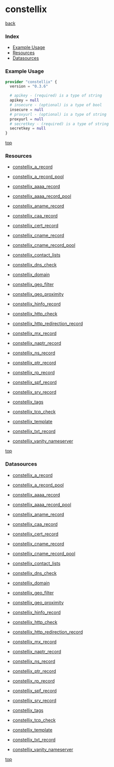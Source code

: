 # constellix

[back](../)

### Index

- [Example Usage](#example-usage)
- [Resources](#resources)
- [Datasources](#datasources)

### Example Usage

```terraform
provider "constellix" {
  version = "0.3.6"

  # apikey - (required) is a type of string
  apikey = null
  # insecure - (optional) is a type of bool
  insecure = null
  # proxyurl - (optional) is a type of string
  proxyurl = null
  # secretkey - (required) is a type of string
  secretkey = null
}
```

[top](#index)

### Resources


- [constellix_a_record](./r/constellix_a_record.md)

- [constellix_a_record_pool](./r/constellix_a_record_pool.md)

- [constellix_aaaa_record](./r/constellix_aaaa_record.md)

- [constellix_aaaa_record_pool](./r/constellix_aaaa_record_pool.md)

- [constellix_aname_record](./r/constellix_aname_record.md)

- [constellix_caa_record](./r/constellix_caa_record.md)

- [constellix_cert_record](./r/constellix_cert_record.md)

- [constellix_cname_record](./r/constellix_cname_record.md)

- [constellix_cname_record_pool](./r/constellix_cname_record_pool.md)

- [constellix_contact_lists](./r/constellix_contact_lists.md)

- [constellix_dns_check](./r/constellix_dns_check.md)

- [constellix_domain](./r/constellix_domain.md)

- [constellix_geo_filter](./r/constellix_geo_filter.md)

- [constellix_geo_proximity](./r/constellix_geo_proximity.md)

- [constellix_hinfo_record](./r/constellix_hinfo_record.md)

- [constellix_http_check](./r/constellix_http_check.md)

- [constellix_http_redirection_record](./r/constellix_http_redirection_record.md)

- [constellix_mx_record](./r/constellix_mx_record.md)

- [constellix_naptr_record](./r/constellix_naptr_record.md)

- [constellix_ns_record](./r/constellix_ns_record.md)

- [constellix_ptr_record](./r/constellix_ptr_record.md)

- [constellix_rp_record](./r/constellix_rp_record.md)

- [constellix_spf_record](./r/constellix_spf_record.md)

- [constellix_srv_record](./r/constellix_srv_record.md)

- [constellix_tags](./r/constellix_tags.md)

- [constellix_tcp_check](./r/constellix_tcp_check.md)

- [constellix_template](./r/constellix_template.md)

- [constellix_txt_record](./r/constellix_txt_record.md)

- [constellix_vanity_nameserver](./r/constellix_vanity_nameserver.md)


[top](#index)

### Datasources


- [constellix_a_record](./d/constellix_a_record.md)

- [constellix_a_record_pool](./d/constellix_a_record_pool.md)

- [constellix_aaaa_record](./d/constellix_aaaa_record.md)

- [constellix_aaaa_record_pool](./d/constellix_aaaa_record_pool.md)

- [constellix_aname_record](./d/constellix_aname_record.md)

- [constellix_caa_record](./d/constellix_caa_record.md)

- [constellix_cert_record](./d/constellix_cert_record.md)

- [constellix_cname_record](./d/constellix_cname_record.md)

- [constellix_cname_record_pool](./d/constellix_cname_record_pool.md)

- [constellix_contact_lists](./d/constellix_contact_lists.md)

- [constellix_dns_check](./d/constellix_dns_check.md)

- [constellix_domain](./d/constellix_domain.md)

- [constellix_geo_filter](./d/constellix_geo_filter.md)

- [constellix_geo_proximity](./d/constellix_geo_proximity.md)

- [constellix_hinfo_record](./d/constellix_hinfo_record.md)

- [constellix_http_check](./d/constellix_http_check.md)

- [constellix_http_redirection_record](./d/constellix_http_redirection_record.md)

- [constellix_mx_record](./d/constellix_mx_record.md)

- [constellix_naptr_record](./d/constellix_naptr_record.md)

- [constellix_ns_record](./d/constellix_ns_record.md)

- [constellix_ptr_record](./d/constellix_ptr_record.md)

- [constellix_rp_record](./d/constellix_rp_record.md)

- [constellix_spf_record](./d/constellix_spf_record.md)

- [constellix_srv_record](./d/constellix_srv_record.md)

- [constellix_tags](./d/constellix_tags.md)

- [constellix_tcp_check](./d/constellix_tcp_check.md)

- [constellix_template](./d/constellix_template.md)

- [constellix_txt_record](./d/constellix_txt_record.md)

- [constellix_vanity_nameserver](./d/constellix_vanity_nameserver.md)


[top](#index)